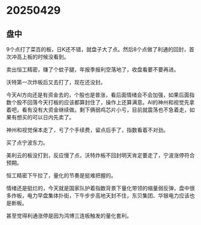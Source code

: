 # 20250429

## 盘中

9个点打了菜百的板，日K还不错，就盘子大了点。然后8个点做了利通的回封，首次冲高上板的时候没看到。

卖出恒工精密，赚了个蚊子腿，年报季报利空落地了，收盘看要不要再进。

沃特第一次炸板后又去打了，现在还没封。

今天AI方向还是有资金去的，个股也是普涨，看后面情绪会不会加强，如果后面指数个股不回落今天打板的应该都算封住了，操作上还算满意。AI的神州和视觉先拿着吧，看有没有大资金继续做。剩下俩弱鸡芯片小亏，目前就震荡也不急着走，如果有想买的可以日内先卖了。

神州和视觉保本走了，亏了个手续费，留点后手了，指数看着不对劲。

买了点宁波东力。

美利云的板没打到，反应慢了点，沃特炸板不回封明天肯定要走了，宁波涨停符合预期。

恒工精密下午拉了，量化的节奏是挺难把握的。

情绪还是挺烂的，今天就是国家队护着指数背景下量化带领的缩量弱反弹，盘中很多炸板，电力早盘集体扑街，下午步步高地天封不住，东贝集团、华银电力应该也是断板。

甚至觉得利通涨停是因为鸿博三连板触发的量化套利。
